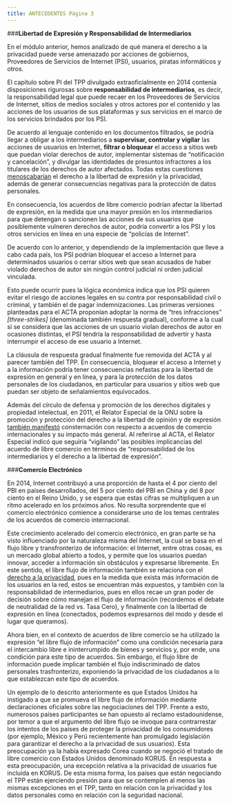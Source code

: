 ```yaml
---
title: ANTECEDENTES Página 3
---
```


###**Libertad de Expresión y Responsabilidad de Intermediarios**

En el módulo anterior, hemos analizado de qué manera el derecho a la privacidad puede verse amenazado por acciones de gobiernos, Proveedores de Servicios de Internet (PSI), usuarios, piratas informáticos y otros.

El capítulo sobre PI del TPP divulgado extraoficialmente en 2014 contenía disposiciones rigurosas sobre **responsabilidad de intermediarios**, es decir, la responsabilidad legal que puede recaer en los Proveedores de Servicios de Internet, sitios de medios sociales y otros actores por el contenido y las acciones de los usuarios de sus plataformas y sus servicios en el marco de los servicios brindados por los PSI.

De acuerdo al lenguaje contenido en los documentos filtrados, se podría llegar a obligar a los intermediarios a **supervisar, controlar y vigilar** las acciones de usuarios en Internet, **filtrar o bloquear** el acceso a sitios web que puedan violar derechos de autor, implementar sistemas de “notificación y cancelación”, y divulgar las identidades de presuntos infractores a los titulares de los derechos de autor afectados. Todas estas cuestiones <a href="https://www.eff.org/document/el-impacto-de-los-acuerdos-comerciales-sobre-la-innovacion-la-libertad-de-expresion-y-la" target="_blank">menoscabarían</a> el derecho a la libertad de expresión y la privacidad, además de generar consecuencias negativas para la protección de datos personales. 

En consecuencia, los acuerdos de libre comercio podrían afectar la libertad de expresión, en la medida que una mayor presión en los intermediarios para que detengan o sancionen las acciones de sus usuarios que posiblemente vulneren derechos de autor, podría convertir a los PSI y los otros servicios en línea en una especie de “policías de Internet”. 

De acuerdo con lo anterior, y dependiendo de la implementación que lleve a cabo cada país, los PSI podrían bloquear el acceso a Internet para determinados usuarios o cerrar sitios web que sean acusados de haber violado derechos de autor sin ningún control judicial ni orden judicial vinculada. 

Esto puede ocurrir pues la lógica económica indica que los PSI quieren evitar el riesgo de acciones legales en su contra por responsabilidad civil o criminal, y también el de pagar indemnizaciones. Las primeras versiones planteadas para el ACTA proponían adoptar la norma de “tres infracciones” *[three-strikes]* (denominada también respuesta gradual), conforme a la cual si se considera que las acciones de un usuario violan derechos de autor en ocasiones distintas, el PSI tendría la responsabilidad de advertir y hasta interrumpir el acceso de ese usuario a Internet. 

La cláusula de respuesta gradual finalmente fue removida del ACTA y al parecer también del TPP. En consecuencia, bloquear el acceso a Internet y a la información podría tener consecuencias nefastas para la libertad de expresión en general y en línea, y para la protección de los datos personales de los ciudadanos, en particular para usuarios y sitios web que puedan ser objeto de señalamientos equivocados.

Además del círculo de defensa y promoción de los derechos digitales y propiedad intelectual, en 2011, el Relator Especial de la ONU sobre la promoción y protección del derecho a la libertad de opinión y de expresión <a href="http://daccess-dds-ny.un.org/doc/UNDOC/GEN/G11/132/04/PDF/G1113204.pdf?OpenElement" target="_blank">también manifestó</a> consternación con respecto a acuerdos de comercio internacionales y su impacto más general. Al referirse al ACTA, el Relator Especial indicó que seguiría “vigilando” las posibles implicancias del acuerdo de libre comercio en términos de “responsabilidad de los intermediarios y el derecho a la libertad de expresión”. 

###**Comercio Electrónico**

En 2014, Internet contribuyó a una proporción de hasta el 4 por ciento del PBI en países desarrollados, del 5 por ciento del PBI en China y del 8 por ciento en el Reino Unido, y se espera que estas cifras se multipliquen a un ritmo acelerado en los próximos años. No resulta sorprendente que el comercio electrónico comience a considerarse uno de los temas centrales de los acuerdos de comercio internacional.

Este crecimiento acelerado del comercio electrónico, en gran parte  se ha visto influenciado por la naturaleza misma del Internet,  la cual se basa en el  flujo libre y transfronterizo de información: el Internet, entre otras cosas, es un mercado global abierto a todos, y permite que los usuarios puedan innovar, acceder a información sin obstáculos y expresarse libremente. En este sentido,  el libre flujo de información también se relaciona con el <a href="http://a2knetwork.org/sites/default/files/tpp_and_free_flow.pdf" target="_blank">derecho a la privacidad</a>, pues en la medida que exista más información de los usuarios en la red, estos se encuentran más expuestos, y también con la responsabilidad de intermediarios, pues en ellos recae un gran poder de decisión sobre cómo manejan el flujo de información (recordemos el debate de neutralidad de la red vs. Tasa Cero), y finalmente con  la libertad de expresión en línea (conectados, podemos expresarnos del modo y desde el lugar que queramos). 

Ahora bien, en el contexto de acuerdos de libre comercio se ha utilizado la expresión “el libre flujo de información” como una condición necesaria para el intercambio libre e ininterrumpido de bienes y servicios y, por ende, una condición para este tipo de acuerdos. Sin embargo, el flujo libre de información puede implicar también el flujo indiscriminado de datos personales trasfronterizo, exponiendo la privacidad de los ciudadanos a lo que establezcan este tipo de acuerdos.

Un ejemplo de lo descrito anteriormente es que Estados Unidos ha instigado a que se promueva  el libre flujo de información mediante declaraciones oficiales sobre las negociaciones del TPP. Frente a esto, numerosos países participantes se han opuesto al reclamo estadounidense, por temor a que el argumento del libre flujo se invoque para contrarrestar los intentos de los países de proteger la privacidad de los consumidores (por ejemplo, México y Perú recientemente han promulgado legislación para garantizar el derecho a la privacidad de sus usuarios). Esta preocupación ya la había expresado Corea cuando se negoció el tratado de libre comercio con Estados Unidos denominado KORUS. En respuesta a esta preocupación, una excepción relativa a la privacidad de usuarios fue incluida en KORUS. De esta misma forma, los países que están negociando el TPP están ejerciendo presión para que se contemplen al menos las mismas excepciones en el TPP, tanto en relación con la privacidad y los datos personales como en relación con la seguridad nacional. 
